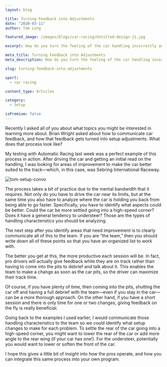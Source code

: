 ```yaml
---
layout: blog

title: Turning Feedback into Adjustments
date: "2020-03-11"
author: Tom Long

featured_image: /images/blogs/car-racing/Untitled-design-21.jpg

excerpt: How do you turn the feeling of the car handling incorrectly and communicate that feeling effectively to an engineer so that they can make the right setup change?  It is a difficult challenge for all racecar drivers.  Pro coach, Tom Long, breaks down how he attacks this problem here.

meta_title: Turning Feedback into Adjustments
meta_description: How do you turn the feeling of the car handling incorrectly and communicate that feeling effectively to an engineer so that they can make the right setup change?  It is a difficult challenge for all racecar drivers.  Pro coach, Tom Long, breaks down how he attacks this problem here.

slug: turning-feedback-into-adjustments

sport:
  - car racing

content_type: Articles

category:
  - Setup

isPremium: false
---
```


Recently I asked all of you about what topics you might be interested in learning more about. Brian Wright asked about how to communicate car feedback, and how that feedback gets turned into setup adjustments. What does that process look like?

My testing with Automatic Racing last week was a perfect example of this process in action. After driving the car and getting an initial read on the handling, I was looking for areas of improvement to make the car better suited to the track—which, in this case, was Sebring International Raceway.

![tom-setup-convo](https://blayze.io/assets/images/blogs/car-racing/Untitled-design-21.jpg)

The process takes a bit of practice due to the mental bandwidth that it requires. Not only do you have to drive the car near its limits, but at the same time you also have to analyze where the car is holding you back from being able to go faster. Specifically, you have to identify what aspects could be better. Could the car be more settled going into a high-speed corner? Does it have a general tendency to understeer? Those are the types of handling characteristics you should be analyzing.

The next step after you identify areas that need improvement is to clearly communicate all of this to the team. If you are “the team,” then you should write down all of these points so that you have an organized list to work with.

The better you get at this, the more productive each session will be. In fact, pro drivers will actually give feedback while they are on track rather than having to come into the pits to debrief and talk about it. This enables the team to make a change as soon as the car pits, so the driver can maximize their track time.

Of course, if you have plenty of time, then coming into the pits, shutting the car off and having a full debrief with the team—even if you stay in the car—can be a more thorough approach. On the other hand, if you have a short session and there is only time for one or two changes, giving feedback on the fly is really beneficial.

Going back to the examples I used earlier, I would communicate those handling characteristics to the team so we could identify what setup changes to make for each problem. To settle the rear of the car going into a high-speed corner, you might want to lower the rear of the car or add more angle to the rear wing (if your car has one!). For the understeer, potentially you would want to lower or soften the front of the car.

I hope this gives a little bit of insight into how the pros operate, and how you can integrate this same process into your own program.
